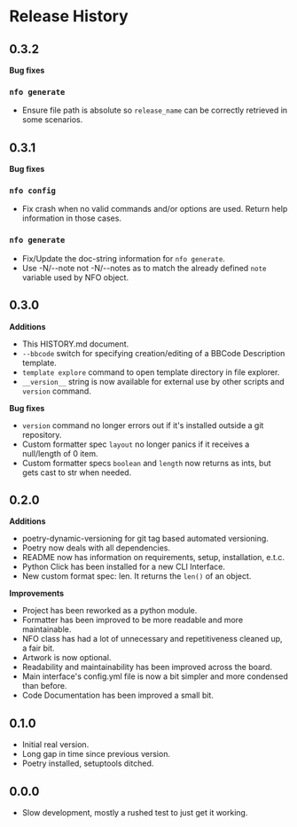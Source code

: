 # Release History

## 0.3.2

**Bug fixes**

### `nfo generate`

- Ensure file path is absolute so `release_name` can be correctly retrieved in some scenarios.

## 0.3.1

**Bug fixes**

### `nfo config`

- Fix crash when no valid commands and/or options are used. Return help information in those cases.

### `nfo generate`

- Fix/Update the doc-string information for `nfo generate`.
- Use -N/--note not -N/--notes as to match the already defined `note` variable used by NFO object.

## 0.3.0

**Additions**

- This HISTORY.md document.
- `--bbcode` switch for specifying creation/editing of a BBCode Description template.
- `template explore` command to open template directory in file explorer.
- `__version__` string is now available for external use by other scripts and `version` command.

**Bug fixes**

- `version` command no longer errors out if it's installed outside a git repository.
- Custom formatter spec `layout` no longer panics if it receives a null/length of 0 item.
- Custom formatter specs `boolean` and `length` now returns as ints, but gets cast to str when needed.

## 0.2.0

**Additions**

- poetry-dynamic-versioning for git tag based automated versioning.
- Poetry now deals with all dependencies.
- README now has information on requirements, setup, installation, e.t.c.
- Python Click has been installed for a new CLI Interface.
- New custom format spec: len. It returns the `len()` of an object.

**Improvements**

- Project has been reworked as a python module.
- Formatter has been improved to be more readable and more maintainable.
- NFO class has had a lot of unnecessary and repetitiveness cleaned up, a fair bit.
- Artwork is now optional.
- Readability and maintainability has been improved across the board.
- Main interface's config.yml file is now a bit simpler and more condensed than before.
- Code Documentation has been improved a small bit.

## 0.1.0

- Initial real version.
- Long gap in time since previous version.
- Poetry installed, setuptools ditched.

## 0.0.0

- Slow development, mostly a rushed test to just get it working.
